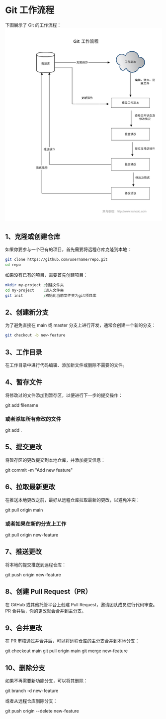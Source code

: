 # **Git 工作流程**

下图展示了 Git 的工作流程：
![GIT工作流程](肥猫的小世界/肥猫的学习世界/GIT/picture/GIT工作流程图.png)


## 1、克隆或创建仓库

如果你要参与一个已有的项目，首先需要将远程仓库克隆到本地：

```bash
git clone https://github.com/username/repo.git
cd repo
```

如果没有已有的项目，需要首先创建项目：

```bash
mkdir my-project ;创建文件夹
cd my-project    ;进入文件夹
git init         ;初始化当前文件夹为git项目库
```

## 2、创建新分支

为了避免直接在 main 或 master 分支上进行开发，通常会创建一个新的分支：

```bash
git checkout -b new-feature
```


## 3、工作目录

在工作目录中进行代码编辑、添加新文件或删除不需要的文件。

## 4、暂存文件

将修改过的文件添加到暂存区，以便进行下一步的提交操作：

git add filename
### 或者添加所有修改的文件
git add .

## 5、提交更改

将暂存区的更改提交到本地仓库，并添加提交信息：

git commit -m "Add new feature"

## 6、拉取最新更改

在推送本地更改之前，最好从远程仓库拉取最新的更改，以避免冲突：

git pull origin main
### 或者如果在新的分支上工作
git pull origin new-feature

## 7、推送更改

将本地的提交推送到远程仓库：

git push origin new-feature

## 8、创建 Pull Request（PR）

在 GitHub 或其他托管平台上创建 Pull Request，邀请团队成员进行代码审查。PR 合并后，你的更改就会合并到主分支。

## 9、合并更改

在 PR 审核通过并合并后，可以将远程仓库的主分支合并到本地分支：

git checkout main
git pull origin main
git merge new-feature

## 10、删除分支

如果不再需要新功能分支，可以将其删除：

git branch -d new-feature

或者从远程仓库删除分支：

git push origin --delete new-feature
